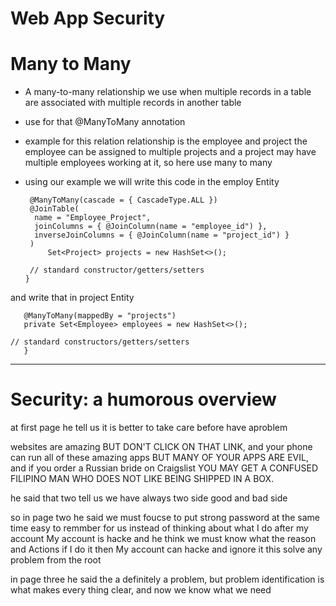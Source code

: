 
# Web App Security
# Many to Many
- A many-to-many relationship we use when multiple records in a table are associated with multiple records in another table

- use for that @ManyToMany annotation

- example for this relation relationship is the employee and project the employee can be assigned to multiple projects and a project may have multiple employees working at it, so here use many to many

- using our example we will write this code in the employ Entity

       @ManyToMany(cascade = { CascadeType.ALL })
       @JoinTable(
        name = "Employee_Project", 
        joinColumns = { @JoinColumn(name = "employee_id") }, 
        inverseJoinColumns = { @JoinColumn(name = "project_id") }
       )
           Set<Project> projects = new HashSet<>();
   
       // standard constructor/getters/setters
      }



and write that in project Entity


       @ManyToMany(mappedBy = "projects")
       private Set<Employee> employees = new HashSet<>();
    
    // standard constructors/getters/setters   
       }




--------------------------------------------------------
# Security: a humorous overview
at first page he tell us it is better to take care before have aproblem 

websites are amazing BUT DON'T
CLICK ON THAT LINK, and your phone can run all of these amazing apps BUT MANY
OF YOUR APPS ARE EVIL, and if you order a Russian bride on Craigslist YOU MAY GET
A CONFUSED FILIPINO MAN WHO DOES NOT LIKE BEING SHIPPED IN A BOX.

he said that two tell us we have always two side good and bad side

so in page two he said we must foucse to put strong password at the same time easy to remmber for us instead of thinking about what I do after my account My account is hacke 
and he think we must know what the reason and Actions if I do it then My account can hacke and ignore it this solve any problem from the root

in page three he said the a definitely
a problem, but problem identification is what makes every thing
clear, and now we know what we need


